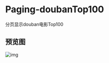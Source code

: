 # Paging-doubanTop100
分页显示douban电影Top100
## 预览图
![img](https://github.com/shiyyyyy/Paging-doubanTop100/blob/master/douban-top100.gif)
